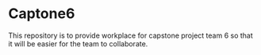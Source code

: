 # Captone6
This repository is to provide workplace for capstone project team 6 so that it will be easier for the team to collaborate.

